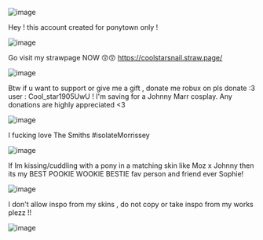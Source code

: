 ![image](https://github.com/user-attachments/assets/14218679-3323-47a9-839a-53cd01eb701a)



Hey ! this account created for ponytown only !

![image](https://github.com/user-attachments/assets/5043d5f6-5845-4515-beab-e2603a0aee8b)

Go visit my strawpage NOW 😚😚 https://coolstarsnail.straw.page/

![image](https://github.com/user-attachments/assets/aa74c40a-9842-4e7e-9a7f-95f9a7a534e8)

Btw if u want to support or give me a gift , donate me robux on pls donate :3 user : Cool_star1905UwU ! I'm saving for a Johnny Marr cosplay.
Any donations are highly appreciated <3

![image](https://github.com/user-attachments/assets/e40bb2aa-dafc-4e80-b83f-1aadcf5dd1bb)


I fucking love The Smiths #isolateMorrissey

![image](https://github.com/user-attachments/assets/aa74c40a-9842-4e7e-9a7f-95f9a7a534e8)


If Im kissing/cuddling with a pony in a matching skin like Moz x Johnny then its my BEST POOKIE WOOKIE BESTIE fav person and friend ever Sophie!

![image](https://github.com/user-attachments/assets/5043d5f6-5845-4515-beab-e2603a0aee8b)

I don't allow inspo from my skins , do not copy or take inspo from my works plezz !! 


![image](https://github.com/user-attachments/assets/8b8d095e-d785-40f6-92af-8e2b907cb978)
